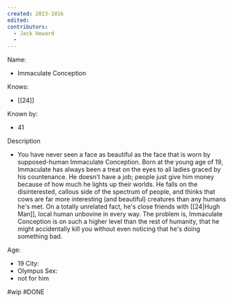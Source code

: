 ```yaml
---
created: 2023-1016
edited:
contributors:
  - Jack Howard
  - 
---
```


Name:
- Immaculate Conception

Knows:
- [[24]]

Known by:
- 41

Description
- You have never seen a face as beautiful as the face that is worn by supposed-human Immaculate Conception. Born at the young age of 19, Immaculate has always been a treat on the eyes to all ladies graced by his countenance. He doesn't have a job; people just give him money because of how much he lights up their worlds. He falls on the disinterested, callous side of the spectrum of people, and thinks that cows are far more interesting (and beautiful) creatures than any humans he's met. On a totally unrelated fact, he's close friends with [[24|Hugh Man]], local human unbovine in every way. The problem is, Immaculate Conception is on such a higher level than the rest of humanity, that he might accidentally kill you without even noticing that he's doing something bad. 

Age:
- 19
City:
- Olympus
Sex:
- not for him


#wip
#DONE